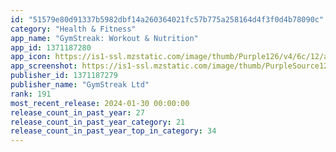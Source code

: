 ```yaml
---
id: "51579e80d91337b5982dbf14a260364021fc57b775a258164d4f3f0d4b78090c"
category: "Health & Fitness"
app_name: "GymStreak: Workout & Nutrition"
app_id: 1371187280
app_icon: https://is1-ssl.mzstatic.com/image/thumb/Purple126/v4/6c/12/ac/6c12acaf-d634-d9e2-99f6-927306de24c4/AppIcon-0-0-1x_U007ephone-0-10-0-85-220.png/1024x1024bb.png
app_screenshot: https://is1-ssl.mzstatic.com/image/thumb/PurpleSource126/v4/8f/d1/98/8fd19861-bf0c-965d-faea-b8442e80d607/d0f25c28-7132-49a8-bd03-cdd0336e220a_0_guided_workout_leg_press.png/1242x2688bb.png
publisher_id: 1371187279
publisher_name: "GymStreak Ltd"
rank: 191
most_recent_release: 2024-01-30 00:00:00
release_count_in_past_year: 27
release_count_in_past_year_category: 21
release_count_in_past_year_top_in_category: 34
---
```

